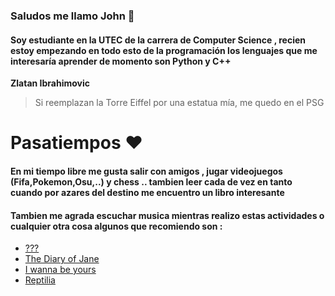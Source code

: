 ### Saludos me llamo John 👋

#### Soy estudiante en la UTEC de la carrera de Computer Science , recien estoy empezando en todo esto de la programación los lenguajes que me interesaría aprender de momento son Python y C++ 

**Zlatan Ibrahimovic** 

> Si reemplazan la Torre Eiffel por una estatua mía, me quedo en el PSG

# Pasatiempos ❤️

####  En mi tiempo libre me gusta salir con amigos , jugar videojuegos (Fifa,Pokemon,Osu,..) y chess .. tambien leer cada de vez en tanto cuando por azares del destino me encuentro un libro interesante 

####  Tambien me agrada escuchar musica mientras realizo estas actividades o cualquier otra cosa algunos que recomiendo son :

- <a href="https://www.youtube.com/watch?v=dQw4w9WgXcQ">???</a>
- <a href="https://www.youtube.com/watch?v=pcAKbKUBUOQ">The Diary of Jane</a>
- <a href="https://www.youtube.com/watch?v=nyuo9-OjNNg">I wanna be yours</a>
- <a href="https://www.youtube.com/watch?v=b8-tXG8KrWs">Reptilia</a>











<!--
**JohnMonroy/JohnMonroy** is a ✨ _special_ ✨ repository because its `README.md` (this file) appears on your GitHub profile.

Here are some ideas to get you started:

- 🔭 I’m currently working on ...
- 🌱 I’m currently learning ...
- 👯 I’m looking to collaborate on ...
- 🤔 I’m looking for help with ...
- 💬 Ask me about ...
- 📫 How to reach me: ...
- 😄 Pronouns: ...
- ⚡ Fun fact: ...
-->
